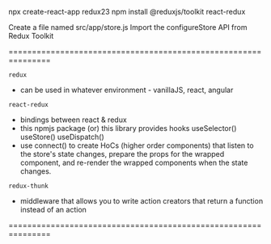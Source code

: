 npx create-react-app redux23
npm install @reduxjs/toolkit react-redux

Create a file named src/app/store.js
Import the configureStore API from Redux Toolkit

===============================================================


`redux`
- can be used in whatever environment - vanillaJS, react, angular

`react-redux`
- bindings between react & redux
- this npmjs package (or) this library provides hooks
    useSelector()
    useStore()
    useDispatch()
- use connect()
    to create HoCs (higher order components) that listen to the store's state changes, 
    prepare the props for the wrapped component, 
    and re-render the wrapped components when the state changes.

`redux-thunk`
- middleware that allows you to write action creators that return a function instead of an action

===============================================================